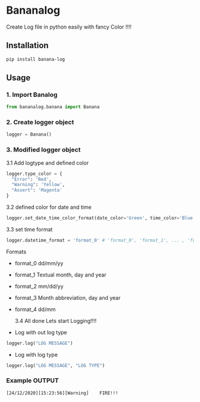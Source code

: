 # Bananalog

Create Log file in python easily with fancy Color !!!!

## Installation

```bash
pip install banana-log
```

## Usage

### 1. Import Banalog

```python
from bananalog.banana import Banana
```

### 2. Create logger object

```python
logger = Banana()
```

### 3. Modified logger object

3.1 Add logtype and defined color

```python
logger.type_color = {
  "Error": 'Red',
  "Warning": 'Yellow',
  "Assert": 'Magenta'
}
```

3.2 defined color for date and time

```python
logger.set_date_time_color_format(date_color='Green', time_color='Blue')
```

3.3 set time format

```python
logger.datetime_format = 'format_0' # 'format_0', 'format_1', ... , 'format_4'
```

Formats

- format_0 dd/mm/yy

- format_1 Textual month, day and year

- format_2 mm/dd/yy

- format_3 Month abbreviation, day and year

- format_4 dd/mm

  3.4 All done Lets start Logging!!!!

- Log with out log type

```python
logger.log("LOG MESSAGE")
```

- Log with log type

```python
logger.log("LOG MESSAGE", "LOG TYPE")
```

### Example OUTPUT

```
[24/12/2020][15:23:56][Warning]    FIRE!!!
```
